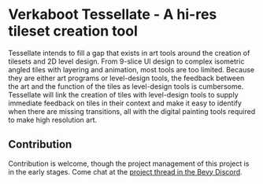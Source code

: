 # Verkaboot Tessellate - A hi-res tileset creation tool

Tessellate intends to fill a gap that exists in art tools around the creation of tilesets and 2D level design. From 9-slice UI design to complex isometric angled tiles with layering and animation, most tools are too limited. Because they are either art programs or level-design tools, the feedback between the art and the function of the tiles as level-design tools is cumbersome. Tessellate will link the creation of tiles with level-design tools to supply immediate feedback on tiles in their context and make it easy to identify when there are missing transitions, all with the digital painting tools required to make high resolution art.

## Contribution
Contribution is welcome, though the project management of this project is in the early stages. Come chat at the [project thread in the Bevy Discord](https://discord.com/channels/691052431525675048/1203142228399095878).
